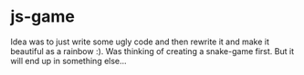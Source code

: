 # js-game

Idea was to just write some ugly code and then rewrite it and make it beautiful as a rainbow :).
Was thinking of creating a snake-game first. But it will end up in something else...
